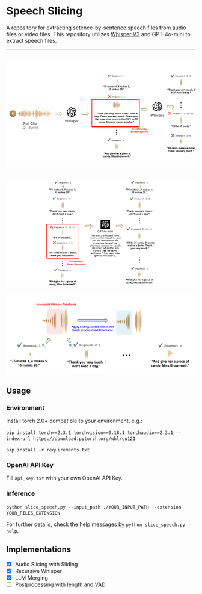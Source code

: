 # Speech Slicing

A repository for extracting setence-by-sentence speech files from audio files or video files. This repository utilizes [Whisper V3](https://huggingface.co/openai/whisper-large-v3) and GPT-4o-mini to extract speech files.

-------------------------------------------------------------------------------------------

![Overview1](https://github.com/neosapience/SpeechSlicer/blob/main/overview_1.png?raw=true)
-------------------------------------------------------------------------------------------
![Overview2](https://github.com/neosapience/SpeechSlicer/blob/main/overview_2.png?raw=true)
-------------------------------------------------------------------------------------------
<p align="center">
  <img src="https://github.com/neosapience/SpeechSlicer/blob/main/overview_3.png?raw=true" alt="Overview3">
</p>


## Usage

### Environment

Install torch 2.0+ compatible to your environment, e.g.:

```
pip install torch==2.3.1 torchvision==0.18.1 torchaudio==2.3.1 --index-url https://download.pytorch.org/whl/cu121
```

```
pip install -r requirements.txt
```

### OpenAI API Key

Fill `api_key.txt` with your own OpenAI API Key.

### Inference

```
python slice_speech.py --input_path ./YOUR_INPUT_PATH --extension YOUR_FILES_EXTENSION
```

For further details, check the help messages by `python slice_speech.py --help`.

## Implementations

- [X] Audio Slicing with Sliding
- [X] Recursive Whisper
- [X] LLM Merging
- [ ] Postprocessing with length and VAD 
